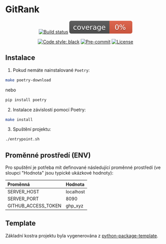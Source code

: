 # GitRank

<div align="center">

[![Build status](https://github.com/opendatalabcz/git_rank/workflows/build/badge.svg?branch=master&event=push)](https://github.com/opendatalabcz/git_rank/actions?query=workflow%3Abuild)
![Coverage Report](assets/images/coverage.svg)

[![Code style: black](https://img.shields.io/badge/code%20style-black-000000.svg)](https://github.com/psf/black)
[![Pre-commit](https://img.shields.io/badge/pre--commit-enabled-brightgreen?logo=pre-commit&logoColor=white)](https://github.com/opendatalabcz/git_rank/blob/master/.pre-commit-config.yaml)
[![License](https://img.shields.io/github/license/opendatalabcz/git_rank)](https://github.com/opendatalabcz/git_rank/blob/master/LICENSE)

</div>

## Instalace

1. Pokud nemáte nainstalované `Poetry`:

```bash
make poetry-download
```

nebo

```bash
pip install poetry
```

2. Instalace závislostí pomocí Poetry:

```bash
make install
```

3. Spuštění projektu:

```bash
./entrypoint.sh
```

## Proměnné prostředí (ENV)

Pro spuštění je potřeba mít definované následující proměnné prostředí (ve sloupci "Hodnota" jsou typické ukázkové hodnoty):

| Proměnná | Hodnota |
| :------- | :------ |
| SERVER_HOST | localhost |
| SERVER_PORT | 8090      |
| GITHUB_ACCESS_TOKEN | ghp_xyz |

## Template

Základní kostra projektu byla vygenerována z [python-package-template](https://github.com/TezRomacH/python-package-template).
